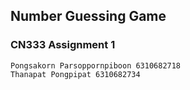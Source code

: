 ## Number Guessing Game
### CN333 Assignment 1
```
Pongsakorn Parsoppornpiboon 6310682718
Thanapat Pongpipat 6310682734
```